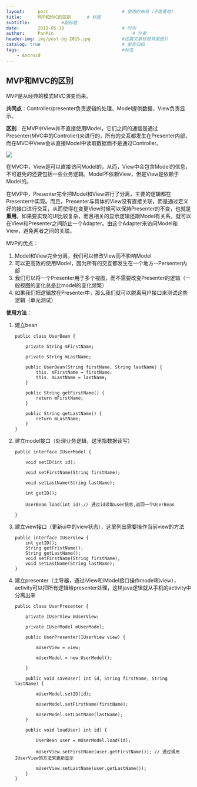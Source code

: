 ```yaml
---
layout:     post                            # 使用的布局（不需要改）
title:      MVP和MVC的区别      # 标题
subtitle:            #副标题
date:       2018-05-10                      # 时间
author:     PanMin                              # 作者
header-img: img/post-bg-2015.jpg            #这篇文章标题背景图片
catalog: true                               # 是否归档
tags:                                       #标签
    - Android
---
```




## MVP和MVC的区别

MVP是从经典的模式MVC演变而来。

**共同点**：Controller/presenter负责逻辑的处理，Model提供数据，View负责显示。

**区别**：在MVP中View并不直接使用Model，它们之间的通信是通过Presenter(MVC中的Controller)来进行的，所有的交互都发生在Presenter内部，而在MVC中View会从直接Model中读取数据而不是通过Controller。

![](http://www.jcodecraeer.com/uploads/20150313/1426239008578777.png)

在MVC中，View是可以直接访问Model的，从而，View中会包含Model的信息，不可避免的还要包括一些业务逻辑。Model不依赖View，但是View是依赖于Model的。

在MVP中，Presenter完全把Model和View进行了分离，主要的逻辑都在Presenter中实现。而且，Presenter与具体的View没有直接关联，而是通过定义好的接口进行交互，从而使得在变更View时候可以保持Presenter的不变，也就是**重用**。如果要实现的UI比较复杂，而且相关的显示逻辑还跟Model有关系，就可以在View和Presenter之间防止一个Adapter。由这个Adapter来访问Model和View，避免两者之间的关联。

MVP的优点：
1. Model和View完全分离，我们可以修改View而不影响Model
2. 可以更高效的使用Model，因为所有的交互都发生在一个地方--Persenter内部
3. 我们可以将一个Presenter用于多个视图，而不需要改变Presenter的逻辑（一般视图的变化总是比model的变化频繁）
4. 如果我们把逻辑放在Presenter中，那么我们就可以脱离用户接口来测试这些逻辑（单元测试）


**使用方法**：
1. 建立bean
	```
	public class UserBean {

	    private String mFirstName;
	
	    private String mLastName;
	
	    public UserBean(String firstName, String lastName) {
	        this. mFirstName = firstName;
	        this. mLastName = lastName;
	    }
	
	    public String getFirstName() {
	        return mFirstName;
	    }
	
	    public String getLastName() {
	        return mLastName;
	    }
	}
	```


2. 建立model接口（处理业务逻辑，这里指数据读写）
	```
	public interface IUserModel {

	    void setID(int id);
	
	    void setFirstName(String firstName);
	
	    void setLastName(String lastName);
	
	    int getID();
	
	    UserBean load(int id);// 通过id读取user信息,返回一个UserBean
	
	}
	```

3. 建立view接口（更新ui中的view状态），这里列出需要操作当前view的方法
	```
	public interface IUserView {
	    int getID();
	    String getFristName();
	    String getLastName();
	    void setFirstName(String firstName);
	    void setLastName(String lastName);
	}
	```
4. 建立presenter（主导器，通过iView和iModel接口操作model和view），activity可以把所有逻辑给presenter处理，这样java逻辑就从手机的activity中分离出来
	```
	public class UserPresenter {
	
	    private IUserView mUserView;
	
	    private IUserModel mUserModel;
	
	    public UserPresenter(IUserView view) {
	
	        mUserView = view;
	
	        mUserModel = new UserModel();
	
	    }
	
	    public void saveUser( int id, String firstName, String lastName) {
	
	        mUserModel.setID(id);
	
	        mUserModel.setFirstName(firstName);
	
	        mUserModel.setLastName(lastName);
	    }
	
	    public void loadUser( int id) {
	
	        UserBean user = mUserModel.load(id);
	
	        mUserView.setFirstName(user.getFirstName()); // 通过调用IUserView的方法来更新显示
	
	        mUserView.setLastName(user.getLastName());
	    }
	}
	```